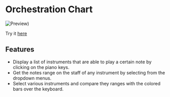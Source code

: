 # Orchestration Chart

![Preview](https://matiasnm.github.io/Orchestration-Chart/README.png))

Try it [here](https://matiasnm.github.io/Orchestration-Chart/)

## Features

- Display a list of instruments that are able to play a certain note by clicking on the piano keys.
- Get the notes range on the staff of any instrument by selecting from the dropdown menus.
- Select various instruments and compare they ranges with the colored bars over the keyboard.
